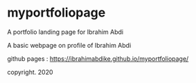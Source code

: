 # myportfoliopage
A portfolio landing page for Ibrahim Abdi

A basic webpage on profile of Ibrahim Abdi 

github pages : https://ibrahimabdike.github.io/myportfoliopage/



copyright. 2020

